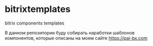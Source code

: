 # bitrixtemplates
bitrix components templates

В данном репозитории буду собирать наработки шаблонов компонентов, которые описаны на моем сайте <a href="https://pai-bx.com">https://pai-bx.com</a>
